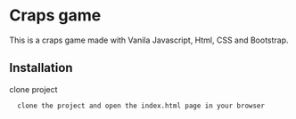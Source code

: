 
# Craps game

This is a craps game made with Vanila Javascript, Html, CSS and Bootstrap.


## Installation

clone project

```bash
  clone the project and open the index.html page in your browser
